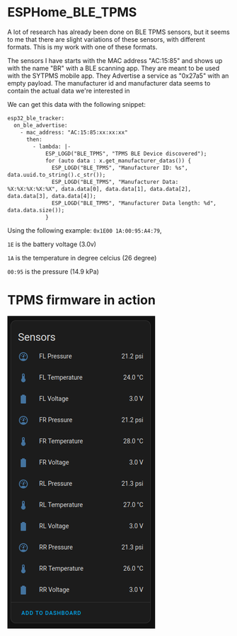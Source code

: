 # ESPHome_BLE_TPMS

A lot of research has already been done on BLE TPMS sensors, but it seems to me that there are slight variations of these sensors, with different formats. This is my work with one of these formats.

The sensors I have starts with the MAC address "AC:15:85" and shows up with the name "BR" with a BLE scanning app. They are meant to be used with the SYTPMS mobile app. They Advertise a service as "0x27a5" with an empty payload. The manufacturer id and manufacturer data seems to contain the actual data we're interested in

We can get this data with the following snippet:
```
esp32_ble_tracker:
  on_ble_advertise:
    - mac_address: "AC:15:85:xx:xx:xx"
      then:
        - lambda: |-
            ESP_LOGD("BLE_TPMS", "TPMS BLE Device discovered");
            for (auto data : x.get_manufacturer_datas()) {
              ESP_LOGD("BLE_TPMS", "Manufacturer ID: %s", data.uuid.to_string().c_str());
              ESP_LOGD("BLE_TPMS", "Manufacturer Data: %X:%X:%X:%X:%X", data.data[0], data.data[1], data.data[2], data.data[3], data.data[4]);
              ESP_LOGD("BLE_TPMS", "Manufacturer Data length: %d", data.data.size());
            }
```

Using the following example: `0x1E00 1A:00:95:A4:79`,

`1E` is the battery voltage (3.0v)

`1A` is the temperature in degree celcius (26 degree)

`00:95` is the pressure (14.9 kPa)


# TPMS firmware in action
![Sensors](assets/sensors.png)
